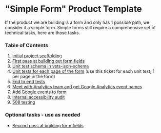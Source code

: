 # "Simple Form" Product Template

If the product we are building is a form and only has 1 possible path, we consider it a simple form. Simple forms still require a comprehensive set of technical tasks, here are those tasks.

### Table of Contents

1. [Initial project scaffolding]()
2. [First pass at building out form fields](https://github.com/department-of-veterans-affairs/va.gov-team/blob/master/teams/vsa/teams/ebenefits/engineering/product-templates/simple-form/ticket-templates/first-pass-at-building-out-form-fields.md)
3. [Unit test schema in vets-json-schema](https://github.com/department-of-veterans-affairs/va.gov-team/blob/master/teams/vsa/teams/ebenefits/engineering/product-templates/simple-form/ticket-templates/unit-test-schema-in-vets-json-schema.md)
4. [Unit tests for each page of the form](https://github.com/department-of-veterans-affairs/va.gov-team/blob/master/teams/vsa/teams/ebenefits/engineering/product-templates/simple-form/ticket-templates/unit-test.md) (use this ticket for each unit test, 1 per page in the form)
5. [End to end tests](/ticket-templates/e2e-test.md)
6. [Meet with Analytics team and get Google Analytics event names](https://github.com/department-of-veterans-affairs/va.gov-team/blob/master/teams/vsa/teams/ebenefits/template/simple-form/ticket-templates/meet-with-analytics-team-for-GA-events.md)
7. [Add Google events to form](https://github.com/department-of-veterans-affairs/va.gov-team/blob/master/teams/vsa/teams/ebenefits/engineering/product-templates/simple-form/ticket-templates/add-GA-events.md)
8. [Internal accessibility audit](https://github.com/department-of-veterans-affairs/va.gov-team/blob/master/teams/vsa/teams/ebenefits/engineering/product-templates/simple-form/ticket-templates/internal-accessibility-audit.md)
9. [508 testing](https://github.com/department-of-veterans-affairs/va.gov-team/blob/master/teams/vsa/teams/ebenefits/engineering/product-templates/simple-form/ticket-templates/508-accessibility-audit.md)


### Optional tasks - use as needed

- [Second pass at building form fields]()

